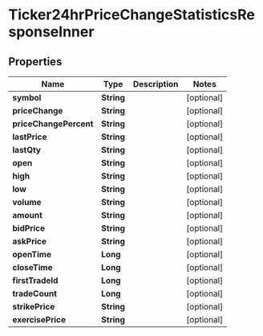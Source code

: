 

# Ticker24hrPriceChangeStatisticsResponseInner


## Properties

| Name | Type | Description | Notes |
|------------ | ------------- | ------------- | -------------|
|**symbol** | **String** |  |  [optional] |
|**priceChange** | **String** |  |  [optional] |
|**priceChangePercent** | **String** |  |  [optional] |
|**lastPrice** | **String** |  |  [optional] |
|**lastQty** | **String** |  |  [optional] |
|**open** | **String** |  |  [optional] |
|**high** | **String** |  |  [optional] |
|**low** | **String** |  |  [optional] |
|**volume** | **String** |  |  [optional] |
|**amount** | **String** |  |  [optional] |
|**bidPrice** | **String** |  |  [optional] |
|**askPrice** | **String** |  |  [optional] |
|**openTime** | **Long** |  |  [optional] |
|**closeTime** | **Long** |  |  [optional] |
|**firstTradeId** | **Long** |  |  [optional] |
|**tradeCount** | **Long** |  |  [optional] |
|**strikePrice** | **String** |  |  [optional] |
|**exercisePrice** | **String** |  |  [optional] |



